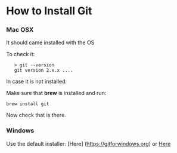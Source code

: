 # How to Install Git


### Mac OSX

It should came installed with the OS

To check it: 

 ```shell
 	> git --version
 	git version 2.x.x ....
 ```	

In case it is not installed:

Make sure that **brew** is installed and run:

```shell
brew install git
```

Now check that is there.

### Windows

Use the default installer: [Here] (https://gitforwindows.org) or [Here](https://git-scm.com/download/win)
